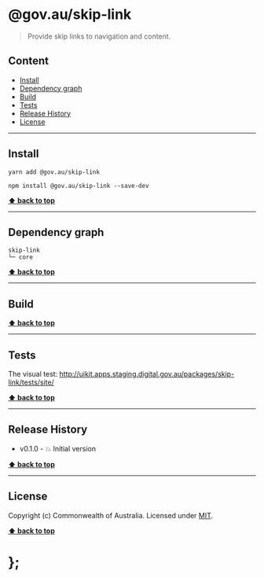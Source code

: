 @gov.au/skip-link
============

> Provide skip links to navigation and content.


## Content

* [Install](#install)
* [Dependency graph](#dependency-graph)
* [Build](#build)
* [Tests](#tests)
* [Release History](#release-history)
* [License](#license)


----------------------------------------------------------------------------------------------------------------------------------------------------------------


## Install


```shell
yarn add @gov.au/skip-link
```

```shell
npm install @gov.au/skip-link --save-dev
```


**[⬆ back to top](#content)**


----------------------------------------------------------------------------------------------------------------------------------------------------------------


## Dependency graph

```shell
skip-link
└─ core
```


**[⬆ back to top](#content)**


----------------------------------------------------------------------------------------------------------------------------------------------------------------


## Build


**[⬆ back to top](#content)**


----------------------------------------------------------------------------------------------------------------------------------------------------------------


## Tests

The visual test: http://uikit.apps.staging.digital.gov.au/packages/skip-link/tests/site/


**[⬆ back to top](#content)**


----------------------------------------------------------------------------------------------------------------------------------------------------------------


## Release History

* v0.1.0 - 💥 Initial version


**[⬆ back to top](#content)**


----------------------------------------------------------------------------------------------------------------------------------------------------------------


## License

Copyright (c) Commonwealth of Australia.
Licensed under [MIT](https://raw.githubusercontent.com/govau/uikit/packages/core/master/LICENSE).


**[⬆ back to top](#content)**

# };
